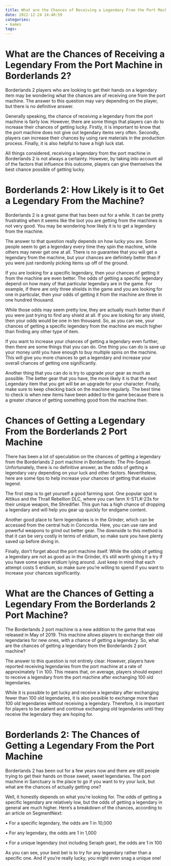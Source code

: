 ```yaml
---
title: What are the Chances of Receiving a Legendary From the Port Machine in Borderlands 2
date: 2022-12-24 14:40:59
categories:
- Games
tags:
---
```



#  What are the Chances of Receiving a Legendary From the Port Machine in Borderlands 2?

Borderlands 2 players who are looking to get their hands on a legendary item may be wondering what the chances are of receiving one from the port machine. The answer to this question may vary depending on the player, but there is no definitive answer.

Generally speaking, the chance of receiving a legendary from the port machine is fairly low. However, there are some things that players can do to increase their chances of getting lucky. Firstly, it is important to know that the port machine does not give out legendary items very often. Secondly, players can increase their chances by using rare materials in the production process. Finally, it is also helpful to have a high luck stat.

All things considered, receiving a legendary from the port machine in Borderlands 2 is not always a certainty. However, by taking into account all of the factors that influence this outcome, players can give themselves the best chance possible of getting lucky.

#  Borderlands 2: How Likely is it to Get a Legendary From the Machine?

Borderlands 2 is a great game that has been out for a while. It can be pretty frustrating when it seems like the loot you are getting from the machines is not very good. You may be wondering how likely it is to get a legendary from the machine.

The answer to that question really depends on how lucky you are. Some people seem to get a legendary every time they spin the machine, while others may never get one at all. There is no guarantee that you will get a legendary from the machine, but your chances are definitely better than if you were just randomly picking items up off of the ground.

If you are looking for a specific legendary, then your chances of getting it from the machine are even better. The odds of getting a specific legendary depend on how many of that particular legendary are in the game. For example, if there are only three shields in the game and you are looking for one in particular, then your odds of getting it from the machine are three in one hundred thousand.

While those odds may seem pretty low, they are actually much better than if you were just trying to find any shield at all. If you are looking for any shield, then your odds would be one in ten thousand. So, as you can see, your chances of getting a specific legendary from the machine are much higher than finding any other type of item.

If you want to increase your chances of getting a legendary even further, then there are some things that you can do. One thing you can do is save up your money until you have enough to buy multiple spins on the machine. This will give you more chances to get a legendary and increase your overall chances of getting one significantly.

Another thing that you can do is try to upgrade your gear as much as possible. The better gear that you have, the more likely it is that the next Legendary item that you get will be an upgrade for your character. Finally, make sure to keep checking back on the machine regularly. The best time to check is when new items have been added to the game because there is a greater chance of getting something good from the machine then.

#  Chances of Getting a Legendary From the Borderlands 2 Port Machine

There has been a lot of speculation on the chances of getting a legendary from the Borderlands 2 port machine in Borderlands: The Pre-Sequel. Unfortunately, there is no definitive answer, as the odds of getting a legendary vary depending on your luck and other factors. Nevertheless, here are some tips to help increase your chances of getting that elusive legend.

The first step is to get yourself a good farming spot. One popular spot is Attikus and the Thrall Rebellion DLC, where you can farm X-STLK-23s for their unique weapon, the Shredifier. This gun has a high chance of dropping a legendary and will help you gear up quickly for endgame content.

Another good place to farm legendaries is in the Grinder, which can be accessed from the central hub in Concordia. Here, you can use rare and powerful weapons to grind out better gear. The downside to this method is that it can be very costly in terms of eridium, so make sure you have plenty saved up before diving in.

Finally, don’t forget about the port machine itself. While the odds of getting a legendary are not as good as in the Grinder, it’s still worth giving it a try if you have some spare eridium lying around. Just keep in mind that each attempt costs 5 eridium, so make sure you’re willing to spend if you want to increase your chances significantly.

#  What are the Chances of Getting a Legendary From the Borderlands 2 Port Machine?

The Borderlands 2 port machine is a new addition to the game that was released in May of 2019. This machine allows players to exchange their old legendaries for new ones, with a chance of getting a legendary. So, what are the chances of getting a legendary from the Borderlands 2 port machine?

The answer to this question is not entirely clear. However, players have reported receiving legendaries from the port machine at a rate of approximately 1 in 100. This means that, on average, players should expect to receive a legendary from the port machine after exchanging 100 old legendaries.

While it is possible to get lucky and receive a legendary after exchanging fewer than 100 old legendaries, it is also possible to exchange more than 100 old legendaries without receiving a legendary. Therefore, it is important for players to be patient and continue exchanging old legendaries until they receive the legendary they are hoping for.

#  Borderlands 2: The Chances of Getting a Legendary From the Port Machine

Borderlands 2 has been out for a few years now and there are still people trying to get their hands on those sweet, sweet legendaries. The port machine in Sanctuary is the place to go if you want to try your luck, but what are the chances of actually getting one?

Well, it honestly depends on what you’re looking for. The odds of getting a specific legendary are relatively low, but the odds of getting a legendary in general are much higher. Here’s a breakdown of the chances, according to an article on SegmentNext:

• For a specific legendary, the odds are 1 in 10,000

• For any legendary, the odds are 1 in 1,000

• For a unique legendary (not including Seraph gear), the odds are 1 in 100

As you can see, your best bet is to try for any legendary rather than a specific one. And if you’re really lucky, you might even snag a unique one!